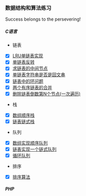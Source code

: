 ### 数据结构和算法练习      
Success belongs to the persevering! 

##### C语言
* 链表
- [x] [LRU单链表实现](https://github.com/hkui/algo_practice/blob/master/md/c/linklist/%E5%8D%95%E9%93%BE%E8%A1%A8LRU.md)
- [x] [单链表反转](https://github.com/hkui/algo_practice/blob/master/c/04_linklist/reverse_single_list.c)
- [x] [求链表的中间节点](https://github.com/hkui/algo_practice/blob/master/c/04_linklist/findMiddle.c)
- [x] [单链表字符串是否是回文串](https://github.com/hkui/algo_practice/tree/master/c/04_linklist/palindrome_str)
- [x] [链表中的环问题](https://github.com/hkui/algo_practice/blob/master/md/c/linklist/%E9%93%BE%E8%A1%A8%E4%B8%AD%E7%9A%84%E7%8E%AF.md)
- [x] [两个有序链表的合并](https://github.com/hkui/algo_practice/blob/master/c/04_linklist/merge_order_list.c)
- [x] [删除链表倒数第N个节点(一次遍历)](https://github.com/hkui/algo_practice/blob/master/md/c/linklist/%E5%88%A0%E9%99%A4%E9%93%BE%E8%A1%A8%E5%80%92%E6%95%B0%E7%AC%ACn%E4%B8%AA%E8%8A%82%E7%82%B9.md)
* 栈
- [x] [数组顺序栈](https://github.com/hkui/algo_practice/blob/master/c/stack/arrayStack.c)
- [x] [链表链式栈](https://github.com/hkui/algo_practice/blob/master/c/stack/linkListStack.c)

* 队列
- [x] [数组实现顺序队列](https://github.com/hkui/algo_practice/blob/master/c/queue/arrayQueue.c)
- [x] [链表实现一个链式队列](https://github.com/hkui/algo_practice/blob/master/c/queue/linkListQueue.c)
- [x] [循环队列](https://github.com/hkui/algo_practice/blob/master/c/queue/circleQueue.c)
* 排序
 - [x] [排序算法](https://github.com/hkui/algo_practice/tree/master/md/c/sort)


##### PHP




